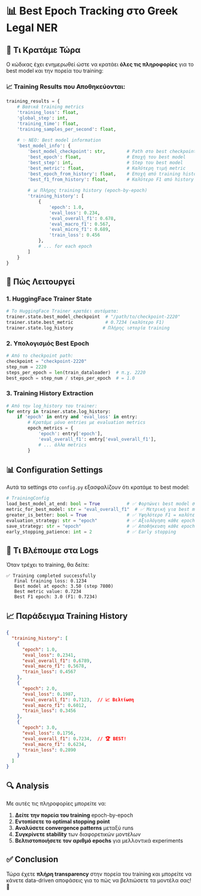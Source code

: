 # 📊 Best Epoch Tracking στο Greek Legal NER

## 🎯 Τι Κρατάμε Τώρα

Ο κώδικας έχει ενημερωθεί ώστε να κρατάει **όλες τις πληροφορίες** για το best model και την πορεία του training:

### 📈 **Training Results που Αποθηκεύονται**:

```python
training_results = {
    # Βασικά training metrics
    'training_loss': float,
    'global_step': int,
    'training_time': float,
    'training_samples_per_second': float,
    
    # ✨ ΝΕΟ: Best model information
    'best_model_info': {
        'best_model_checkpoint': str,        # Path στο best checkpoint
        'best_epoch': float,                 # Εποχή του best model
        'best_step': int,                    # Step του best model  
        'best_metric': float,                # Καλύτερη τιμή metric
        'best_epoch_from_history': float,    # Εποχή από training history
        'best_f1_from_history': float,       # Καλύτερο F1 από history
        
        # 📊 Πλήρης training history (epoch-by-epoch)
        'training_history': [
            {
                'epoch': 1.0,
                'eval_loss': 0.234,
                'eval_overall_f1': 0.678,
                'eval_macro_f1': 0.567,
                'eval_micro_f1': 0.689,
                'train_loss': 0.456
            },
            # ... for each epoch
        ]
    }
}
```

## 🔧 Πώς Λειτουργεί

### **1. HuggingFace Trainer State**
```python
# Το HuggingFace Trainer κρατάει αυτόματα:
trainer.state.best_model_checkpoint  # "/path/to/checkpoint-2220"
trainer.state.best_metric            # 0.7234 (καλύτερο F1)
trainer.state.log_history           # Πλήρης ιστορία training
```

### **2. Υπολογισμός Best Epoch**
```python
# Από το checkpoint path:
checkpoint = "checkpoint-2220"
step_num = 2220
steps_per_epoch = len(train_dataloader)  # π.χ. 2220
best_epoch = step_num / steps_per_epoch  # = 1.0
```

### **3. Training History Extraction**
```python
# Από την log_history του trainer:
for entry in trainer.state.log_history:
    if 'epoch' in entry and 'eval_loss' in entry:
        # Κρατάμε μόνο entries με evaluation metrics
        epoch_metrics = {
            'epoch': entry['epoch'],
            'eval_overall_f1': entry['eval_overall_f1'],
            # ... άλλα metrics
        }
```

## 📊 Configuration Settings

Αυτά τα settings στο `config.py` εξασφαλίζουν ότι κρατάμε το best model:

```python
# TrainingConfig
load_best_model_at_end: bool = True          # ✅ Φορτώνει best model στο τέλος
metric_for_best_model: str = "eval_overall_f1"  # ✅ Μετρική για best model
greater_is_better: bool = True               # ✅ Υψηλότερο F1 = καλύτερο
evaluation_strategy: str = "epoch"           # ✅ Αξιολόγηση κάθε epoch
save_strategy: str = "epoch"                 # ✅ Αποθήκευση κάθε epoch  
early_stopping_patience: int = 2             # ✅ Early stopping
```

## 🎯 Τι Βλέπουμε στα Logs

Όταν τρέχει το training, θα δείτε:
```
✅ Training completed successfully
   Final training loss: 0.1234
   Best model at epoch: 3.50 (step 7800)
   Best metric value: 0.7234
   Best F1 epoch: 3.0 (F1: 0.7234)
```

## 📈 Παράδειγμα Training History

```json
{
  "training_history": [
    {
      "epoch": 1.0,
      "eval_loss": 0.2341,
      "eval_overall_f1": 0.6789,
      "eval_macro_f1": 0.5678,
      "train_loss": 0.4567
    },
    {
      "epoch": 2.0, 
      "eval_loss": 0.1987,
      "eval_overall_f1": 0.7123,  // 📈 Βελτίωση
      "eval_macro_f1": 0.6012,
      "train_loss": 0.3456
    },
    {
      "epoch": 3.0,
      "eval_loss": 0.1756,
      "eval_overall_f1": 0.7234,  // 🏆 BEST!
      "eval_macro_f1": 0.6234,
      "train_loss": 0.2890
    }
  ]
}
```

## 🔍 Analysis

Με αυτές τις πληροφορίες μπορείτε να:

1. **Δείτε την πορεία του training** epoch-by-epoch
2. **Εντοπίσετε το optimal stopping point** 
3. **Αναλύσετε convergence patterns** μεταξύ runs
4. **Συγκρίνετε stability** των διαφορετικών μοντέλων
5. **Βελτιστοποιήσετε τον αριθμό epochs** για μελλοντικά experiments

## ✅ Conclusion

Τώρα έχετε **πλήρη transparency** στην πορεία του training και μπορείτε να κάνετε data-driven αποφάσεις για το πώς να βελτιώσετε τα μοντέλα σας! 🎯
